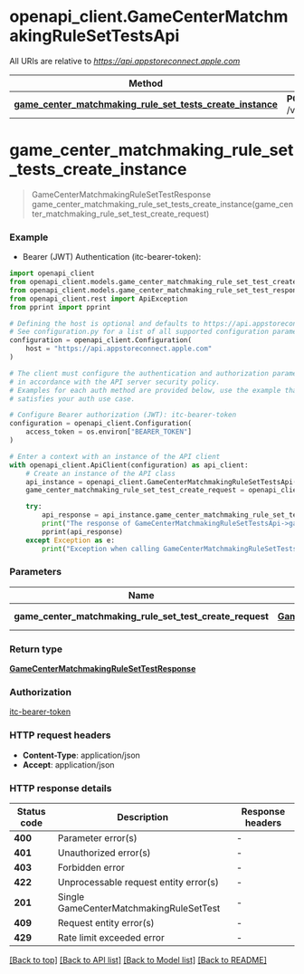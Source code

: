 # openapi_client.GameCenterMatchmakingRuleSetTestsApi

All URIs are relative to *https://api.appstoreconnect.apple.com*

Method | HTTP request | Description
------------- | ------------- | -------------
[**game_center_matchmaking_rule_set_tests_create_instance**](GameCenterMatchmakingRuleSetTestsApi.md#game_center_matchmaking_rule_set_tests_create_instance) | **POST** /v1/gameCenterMatchmakingRuleSetTests | 


# **game_center_matchmaking_rule_set_tests_create_instance**
> GameCenterMatchmakingRuleSetTestResponse game_center_matchmaking_rule_set_tests_create_instance(game_center_matchmaking_rule_set_test_create_request)

### Example

* Bearer (JWT) Authentication (itc-bearer-token):

```python
import openapi_client
from openapi_client.models.game_center_matchmaking_rule_set_test_create_request import GameCenterMatchmakingRuleSetTestCreateRequest
from openapi_client.models.game_center_matchmaking_rule_set_test_response import GameCenterMatchmakingRuleSetTestResponse
from openapi_client.rest import ApiException
from pprint import pprint

# Defining the host is optional and defaults to https://api.appstoreconnect.apple.com
# See configuration.py for a list of all supported configuration parameters.
configuration = openapi_client.Configuration(
    host = "https://api.appstoreconnect.apple.com"
)

# The client must configure the authentication and authorization parameters
# in accordance with the API server security policy.
# Examples for each auth method are provided below, use the example that
# satisfies your auth use case.

# Configure Bearer authorization (JWT): itc-bearer-token
configuration = openapi_client.Configuration(
    access_token = os.environ["BEARER_TOKEN"]
)

# Enter a context with an instance of the API client
with openapi_client.ApiClient(configuration) as api_client:
    # Create an instance of the API class
    api_instance = openapi_client.GameCenterMatchmakingRuleSetTestsApi(api_client)
    game_center_matchmaking_rule_set_test_create_request = openapi_client.GameCenterMatchmakingRuleSetTestCreateRequest() # GameCenterMatchmakingRuleSetTestCreateRequest | GameCenterMatchmakingRuleSetTest representation

    try:
        api_response = api_instance.game_center_matchmaking_rule_set_tests_create_instance(game_center_matchmaking_rule_set_test_create_request)
        print("The response of GameCenterMatchmakingRuleSetTestsApi->game_center_matchmaking_rule_set_tests_create_instance:\n")
        pprint(api_response)
    except Exception as e:
        print("Exception when calling GameCenterMatchmakingRuleSetTestsApi->game_center_matchmaking_rule_set_tests_create_instance: %s\n" % e)
```



### Parameters


Name | Type | Description  | Notes
------------- | ------------- | ------------- | -------------
 **game_center_matchmaking_rule_set_test_create_request** | [**GameCenterMatchmakingRuleSetTestCreateRequest**](GameCenterMatchmakingRuleSetTestCreateRequest.md)| GameCenterMatchmakingRuleSetTest representation | 

### Return type

[**GameCenterMatchmakingRuleSetTestResponse**](GameCenterMatchmakingRuleSetTestResponse.md)

### Authorization

[itc-bearer-token](../README.md#itc-bearer-token)

### HTTP request headers

 - **Content-Type**: application/json
 - **Accept**: application/json

### HTTP response details

| Status code | Description | Response headers |
|-------------|-------------|------------------|
**400** | Parameter error(s) |  -  |
**401** | Unauthorized error(s) |  -  |
**403** | Forbidden error |  -  |
**422** | Unprocessable request entity error(s) |  -  |
**201** | Single GameCenterMatchmakingRuleSetTest |  -  |
**409** | Request entity error(s) |  -  |
**429** | Rate limit exceeded error |  -  |

[[Back to top]](#) [[Back to API list]](../README.md#documentation-for-api-endpoints) [[Back to Model list]](../README.md#documentation-for-models) [[Back to README]](../README.md)

